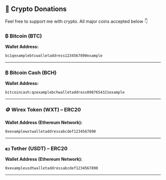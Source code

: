 ## 🔐 Crypto Donations

Feel free to support me with crypto. All major coins accepted below 👇

### ₿ Bitcoin (BTC)
**Wallet Address:**  
```
bc1qexamplebtcwalletaddress1234567890example
```

---

### ₿ Bitcoin Cash (BCH)
**Wallet Address:**  
```
bitcoincash:qzexamplebchwalletaddress0987654321example
```

---

### 🪙 Wirex Token (WXT) – ERC20
**Wallet Address (Ethereum Network):**  
```
0xexamplewxtwalletaddressabcdef1234567890
```

---

### 💵 Tether (USDT) – ERC20
**Wallet Address (Ethereum Network):**  
```
0xexampleusdtwalletaddressabcdef1234567890
```

---
